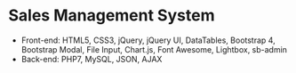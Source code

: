 # Sales Management System
- Front-end: HTML5, CSS3, jQuery, jQuery UI, DataTables, Bootstrap 4, Bootstrap Modal, File Input, Chart.js, Font Awesome, Lightbox, sb-admin
- Back-end: PHP7, MySQL, JSON, AJAX

